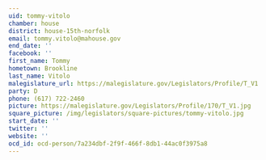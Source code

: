 ```yaml
---
uid: tommy-vitolo
chamber: house
district: house-15th-norfolk
email: tommy.vitolo@mahouse.gov
end_date: ''
facebook: ''
first_name: Tommy
hometown: Brookline
last_name: Vitolo
malegislature_url: https://malegislature.gov/Legislators/Profile/T_V1
party: D
phone: (617) 722-2460
picture: https://malegislature.gov/Legislators/Profile/170/T_V1.jpg
square_picture: /img/legislators/square-pictures/tommy-vitolo.jpg
start_date: ''
twitter: ''
website: ''
ocd_id: ocd-person/7a234dbf-2f9f-466f-8db1-44ac0f3975a8
---
```

